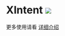# XIntent [![](https://jitpack.io/v/DonaldDu/XIntent.svg)](https://jitpack.io/#DonaldDu/XIntent)

更多使用请看 [详细介绍](https://www.jianshu.com/p/5989577231e3)
